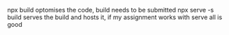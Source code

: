 npx build optomises the code, build needs to be submitted
npx serve -s build serves the build and hosts it, if my assignment works with serve all is good